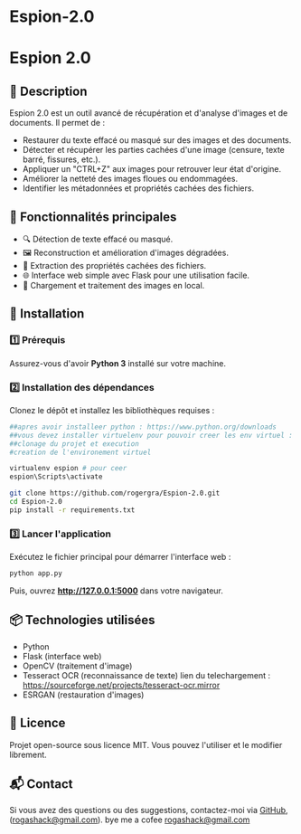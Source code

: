 # Espion-2.0

# Espion 2.0

## 📌 Description
Espion 2.0 est un outil avancé de récupération et d'analyse d'images et de documents. Il permet de :
- Restaurer du texte effacé ou masqué sur des images et des documents.
- Détecter et récupérer les parties cachées d'une image (censure, texte barré, fissures, etc.).
- Appliquer un "CTRL+Z" aux images pour retrouver leur état d'origine.
- Améliorer la netteté des images floues ou endommagées.
- Identifier les métadonnées et propriétés cachées des fichiers.

## 🎯 Fonctionnalités principales
- 🔍 Détection de texte effacé ou masqué.
- 🖼️ Reconstruction et amélioration d'images dégradées.
- 🔧 Extraction des propriétés cachées des fichiers.
- 🌐 Interface web simple avec Flask pour une utilisation facile.
- 📂 Chargement et traitement des images en local.

## 🚀 Installation
### 1️⃣ Prérequis
Assurez-vous d'avoir **Python 3** installé sur votre machine.

### 2️⃣ Installation des dépendances
Clonez le dépôt et installez les bibliothèques requises :
```bash
##apres avoir installeer python : https://www.python.org/downloads
##vous devez installer virtuelenv pour pouvoir creer les env virtuel : pip install virtualenv
##clonage du projet et execution
#creation de l'environement virtuel 

virtualenv espion # pour ceer
espion\Scripts\activate

git clone https://github.com/rogergra/Espion-2.0.git
cd Espion-2.0
pip install -r requirements.txt
```

### 3️⃣ Lancer l'application
Exécutez le fichier principal pour démarrer l'interface web :
```bash
python app.py
```
Puis, ouvrez **http://127.0.0.1:5000** dans votre navigateur.

## 📦 Technologies utilisées
- Python
- Flask (interface web)
- OpenCV (traitement d'image)
- Tesseract OCR (reconnaissance de texte)  lien du telechargement : https://sourceforge.net/projects/tesseract-ocr.mirror
- ESRGAN (restauration d'images)

## 📜 Licence
Projet open-source sous licence MIT. Vous pouvez l'utiliser et le modifier librement.

## 📬 Contact
Si vous avez des questions ou des suggestions, contactez-moi via [GitHub](https://github.com/rogergra), (rogashack@gmail.com).
bye me a cofee rogashack@gmail.com

